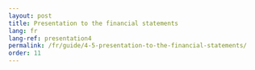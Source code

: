 ```yaml
---
layout: post
title: Presentation to the financial statements
lang: fr
lang-ref: presentation4
permalink: /fr/guide/4-5-presentation-to-the-financial-statements/
order: 11
---
```

